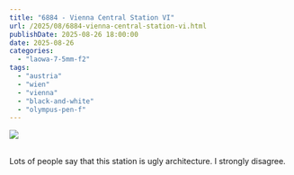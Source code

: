 ```yaml
---
title: "6884 - Vienna Central Station VI"
url: /2025/08/6884-vienna-central-station-vi.html
publishDate: 2025-08-26 18:00:00
date: 2025-08-26
categories:
  - "laowa-7-5mm-f2"
tags:
  - "austria"
  - "wien"
  - "vienna"
  - "black-and-white"
  - "olympus-pen-f"
---
```

<div class="container">
<div class="center"><a target="_blank" href="https://d25zfm9zpd7gm5.cloudfront.net/1200x1200/2021/20210323_105902_lr.jpg"><img class="webfeedsFeaturedVisual" src="https://d25zfm9zpd7gm5.cloudfront.net/0600x0600/2021/20210323_105902_lr.jpg" /></a></div>
</div>
<br />

Lots of people say that this station is ugly architecture. I
strongly disagree.
